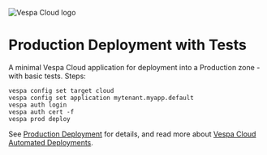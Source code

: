 <!-- Copyright Vespa.ai. Licensed under the terms of the Apache 2.0 license. See LICENSE in the project root. -->

![Vespa Cloud logo](https://cloud.vespa.ai/assets/logos/vespa-cloud-logo-full-black.png)

# Production Deployment with Tests

A minimal Vespa Cloud application for deployment into a Production zone - with basic tests. Steps:

```shell
vespa config set target cloud
vespa config set application mytenant.myapp.default
vespa auth login
vespa auth cert -f
vespa prod deploy
```

See [Production Deployment](https://cloud.vespa.ai/en/production-deployment) for details,
and read more about [Vespa Cloud Automated Deployments](https://cloud.vespa.ai/en/automated-deployments).
